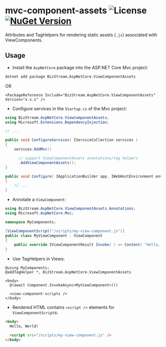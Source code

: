 # mvc-component-assets ![License](https://img.shields.io/github/license/BizStream/mvc-component-assets) [![NuGet Version](https://img.shields.io/nuget/v/BizStream.AspNetCore.ViewComponentAssets)](https://nuget.org/packages/bizstream.aspnetcore.viewcomponentassets)

Attributes and TagHelpers for rendering static assets (`.js`) associated with ViewComponents.

## Usage

- Install the `AspNetCore` package into the ASP.NET Core Mvc project:

```bash
dotnet add package BizStream.AspNetCore.ViewComponentAssets
```

OR

```csproj
<PackageReference Include="BizStream.AspNetCore.ViewComponentAssets" Version="x.x.x" />
```

- Configure services in the `Startup.cs` of the Mvc project:

```csharp
using BizStream.AspNetCore.ViewComponentAssets;
using Microsoft.Extensions.DependencyInjection;

// ...

public void ConfigureServices( IServiceCollection services )
{
    services.AddMvc()

      // support ViewComponentAssets annotations/tag helpers
      .AddViewComponentAssets();
}

public void Configure( IApplicationBuilder app, IWebHostEnvironment environment )
{
    // ...
}
```

- Annotate a `ViewComponent`:

```csharp
using BizStream.AspNetCore.ViewComponentAssets.Annotations;
using Microsoft.AspNetCore.Mvc;

namespace MyComponents;

[ViewComponentScript("/scripts/my-view-component.js")]
public class MyViewComponent : ViewComponent
{
    public override IViewComponentResult Invoke( ) => Content( "Hello, World!" );
}
```

- Use TagHelpers in Views:

```cshtml
@using MyComponents;
@addTagHelper *, BizStream.AspNetCore.ViewComponentAssets

<body>
  @(await Component.InvokeAsync<MyViewComponent>())

  <view-component-scripts />
</body>
```

- Rendered HTML contains `<script />` elements for `ViewComponentScript`s:

```html
<body>
  Hello, World!  

  <script src="/scripts/my-view-component.js" />
</body>
```
